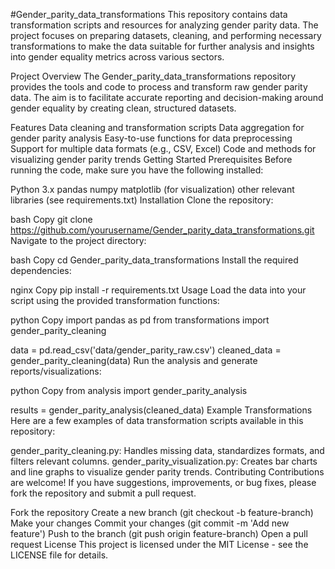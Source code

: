 #Gender_parity_data_transformations
This repository contains data transformation scripts and resources for analyzing gender parity data. The project focuses on preparing datasets, cleaning, and performing necessary transformations to make the data suitable for further analysis and insights into gender equality metrics across various sectors.

Project Overview
The Gender_parity_data_transformations repository provides the tools and code to process and transform raw gender parity data. The aim is to facilitate accurate reporting and decision-making around gender equality by creating clean, structured datasets.

Features
Data cleaning and transformation scripts
Data aggregation for gender parity analysis
Easy-to-use functions for data preprocessing
Support for multiple data formats (e.g., CSV, Excel)
Code and methods for visualizing gender parity trends
Getting Started
Prerequisites
Before running the code, make sure you have the following installed:

Python 3.x
pandas
numpy
matplotlib (for visualization)
other relevant libraries (see requirements.txt)
Installation
Clone the repository:

bash
Copy
git clone https://github.com/yourusername/Gender_parity_data_transformations.git
Navigate to the project directory:

bash
Copy
cd Gender_parity_data_transformations
Install the required dependencies:

nginx
Copy
pip install -r requirements.txt
Usage
Load the data into your script using the provided transformation functions:

python
Copy
import pandas as pd
from transformations import gender_parity_cleaning

data = pd.read_csv('data/gender_parity_raw.csv')
cleaned_data = gender_parity_cleaning(data)
Run the analysis and generate reports/visualizations:

python
Copy
from analysis import gender_parity_analysis

results = gender_parity_analysis(cleaned_data)
Example Transformations
Here are a few examples of data transformation scripts available in this repository:

gender_parity_cleaning.py: Handles missing data, standardizes formats, and filters relevant columns.
gender_parity_visualization.py: Creates bar charts and line graphs to visualize gender parity trends.
Contributing
Contributions are welcome! If you have suggestions, improvements, or bug fixes, please fork the repository and submit a pull request.

Fork the repository
Create a new branch (git checkout -b feature-branch)
Make your changes
Commit your changes (git commit -m 'Add new feature')
Push to the branch (git push origin feature-branch)
Open a pull request
License
This project is licensed under the MIT License - see the LICENSE file for details.


